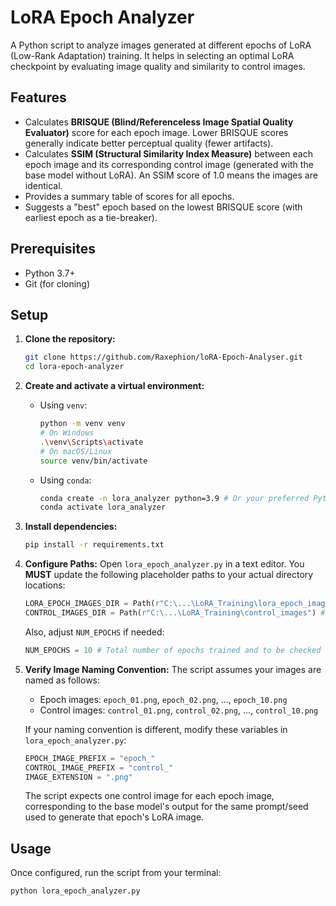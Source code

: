 # LoRA Epoch Analyzer

A Python script to analyze images generated at different epochs of LoRA (Low-Rank Adaptation) training. It helps in selecting an optimal LoRA checkpoint by evaluating image quality and similarity to control images.

## Features

-   Calculates **BRISQUE (Blind/Referenceless Image Spatial Quality Evaluator)** score for each epoch image. Lower BRISQUE scores generally indicate better perceptual quality (fewer artifacts).
-   Calculates **SSIM (Structural Similarity Index Measure)** between each epoch image and its corresponding control image (generated with the base model without LoRA). An SSIM score of 1.0 means the images are identical.
-   Provides a summary table of scores for all epochs.
-   Suggests a "best" epoch based on the lowest BRISQUE score (with earliest epoch as a tie-breaker).

## Prerequisites

-   Python 3.7+
-   Git (for cloning)

## Setup

1.  **Clone the repository:**
    ```bash
    git clone https://github.com/Raxephion/loRA-Epoch-Analyser.git
    cd lora-epoch-analyzer
    ```

2.  **Create and activate a virtual environment:**

    *   Using `venv`:
        ```bash
        python -m venv venv
        # On Windows
        .\venv\Scripts\activate
        # On macOS/Linux
        source venv/bin/activate
        ```
    *   Using `conda`:
        ```bash
        conda create -n lora_analyzer python=3.9 # Or your preferred Python 3.x version
        conda activate lora_analyzer
        ```

3.  **Install dependencies:**
    ```bash
    pip install -r requirements.txt
    ```

4.  **Configure Paths:**
    Open `lora_epoch_analyzer.py` in a text editor.
    You **MUST** update the following placeholder paths to your actual directory locations:
    ```python
    LORA_EPOCH_IMAGES_DIR = Path(r"C:\...\LoRA_Training\lora_epoch_images") # UPDATE THIS
    CONTROL_IMAGES_DIR = Path(r"C:\...\LoRA_Training\control_images") # UPDATE THIS
    ```
    Also, adjust `NUM_EPOCHS` if needed:
    ```python
    NUM_EPOCHS = 10 # Total number of epochs trained and to be checked
    ```

5.  **Verify Image Naming Convention:**
    The script assumes your images are named as follows:
    -   Epoch images: `epoch_01.png`, `epoch_02.png`, ..., `epoch_10.png`
    -   Control images: `control_01.png`, `control_02.png`, ..., `control_10.png`

    If your naming convention is different, modify these variables in `lora_epoch_analyzer.py`:
    ```python
    EPOCH_IMAGE_PREFIX = "epoch_"
    CONTROL_IMAGE_PREFIX = "control_"
    IMAGE_EXTENSION = ".png"
    ```
    The script expects one control image for each epoch image, corresponding to the base model's output for the same prompt/seed used to generate that epoch's LoRA image.

## Usage

Once configured, run the script from your terminal:

```bash
python lora_epoch_analyzer.py
